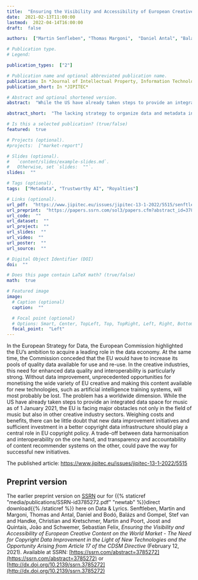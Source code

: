 ```yaml
---
title:  "Ensuring the Visibility and Accessibility of European Creative Content on the World Market: The Need for Copyright Data Improvement in the Light of New Technologies"
date:  2021-02-13T11:00:00
lastmod:  2022-04-14T16:00:00
draft:  false

authors:  ["Martin Senfleben", "Thomas Margoni",  "Daniel Antal", "Balazs Bodó",  "Stef van Gompel", "Christian Handke", "Martin Kretschmer", "Joost Poort", "João Quintais", "Sebastian Felix Schwemer"]

# Publication type.
# Legend:

publication_types:  ["2"]

# Publication name and optional abbreviated publication name.
publication: In *Journal of Intellectual Property, Information Technology and Electronic Commerce Law*
publication_short: In *JIPITEC*

# Abstract and optional shortened version.
abstract:  "While the US have already taken steps to provide an integrated data space for music as of 1 January 2021, the EU is facing major obstacles not only in the field of music but also in other creative industry sectors. Weighing costs and benefits, there can be little doubt that new data improvement initiatives and sufficient investment in a better copyright data infrastructure should play a central role in EU copyright policy. A trade-off between data harmonisation and interoperability on the one hand, and transparency and accountability of content recommender systems on the other, could pave the way for successful new initiatives."

abstract_short:  "The lacking strategy to organize data and metadata in a multilingual Europe puts creators opens up the biggest cultural market of the world to American competition."

# Is this a selected publication? (true/false)
featured:  true

# Projects (optional).
#projects:  ["market-report"]

# Slides (optional).
#   `content/slides/example-slides.md`.
#   Otherwise, set `slides:  ""`.
slides:  ""

# Tags (optional).
tags:  ["Metadata", "Trustworthy AI", "Royalties"]

# Links (optional).
url_pdf:  "https://www.jipitec.eu/issues/jipitec-13-1-2022/5515/senftleben_pdf.pdf"
url_preprint:  "https://papers.ssrn.com/sol3/papers.cfm?abstract_id=3785272"
url_code:  ""
url_dataset:  ""
url_project:  ""
url_slides:  ""
url_video:  ""
url_poster:  ""
url_source:  ""

# Digital Object Identifier (DOI)
doi:  ""

# Does this page contain LaTeX math? (true/false)
math:  true

# Featured image
image:
  # Caption (optional)
  caption:  ""

  # Focal point (optional)
  # Options: Smart, Center, TopLeft, Top, TopRight, Left, Right, BottomLeft, Bottom, BottomRight
  focal_point:  "Left"
---
```


In the European Strategy for Data, the European Commission highlighted the EU’s ambition to acquire a leading role in the data economy. At the same time, the Commission conceded that the EU would have to increase its pools of quality data available for use and re-use. In the creative industries, this need for enhanced data quality and interoperability is particularly strong. Without data improvement, unprecedented opportunities for monetising the wide variety of EU creative and making this content available for new technologies, such as artificial intelligence training systems, will most probably be lost. The problem has a worldwide dimension. While the US have already taken steps to provide an integrated data space for music as of 1 January 2021, the EU is facing major obstacles not only in the field of music but also in other creative industry sectors. Weighing costs and benefits, there can be little doubt that new data improvement initiatives and sufficient investment in a better copyright data infrastructure should play a central role in EU copyright policy. A trade-off between data harmonisation and interoperability on the one hand, and transparency and accountability of content recommender systems on the other, could pave the way for successful new initiatives.

The published article:
https://www.jipitec.eu/issues/jipitec-13-1-2022/5515

## Preprint version 

The earlier preprint version on [SSRN](https://papers.ssrn.com/sol3/papers.cfm?abstract_id=3785272) our for {{% staticref "media/publications/SSRN-id3785272.pdf" "newtab" %}}direct download{{% /staticref %}} here on Data & Lyrics.
Senftleben, Martin and Margoni, Thomas and Antal, Daniel and Bodó, Balázs and Gompel, Stef van and Handke, Christian and Kretschmer, Martin and Poort, Joost and Quintais, João and Schwemer, Sebastian Felix, _Ensuring the Visibility and Accessibility of European Creative Content on the World Market - The Need for Copyright Data Improvement in the Light of New Technologies and the Opportunity Arising from Article 17 of the CDSM Directive_ (February 12, 2021). Available at SSRN: [https://ssrn.com/abstract=3785272](https://ssrn.com/abstract=3785272) or [http://dx.doi.org/10.2139/ssrn.3785272](http://dx.doi.org/10.2139/ssrn.3785272)
